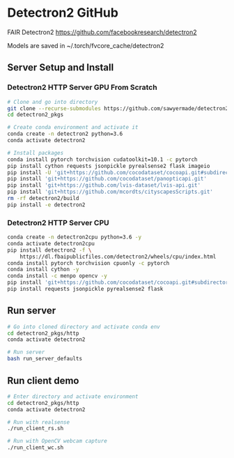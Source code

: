 # Detectron2 GitHub
FAIR Detectron2 https://github.com/facebookresearch/detectron2

Models are saved in \~/.torch/fvcore_cache/detectron2

## Server Setup and Install
### Detectron2 HTTP Server GPU From Scratch
```bash
# Clone and go into directory
git clone --recurse-submodules https://github.com/sawyermade/detectron2_pkgs.git
cd detectron2_pkgs

# Create conda environment and activate it
conda create -n detectron2 python=3.6
conda activate detectron2

# Install packages
conda install pytorch torchvision cudatoolkit=10.1 -c pytorch
pip install cython requests jsonpickle pyrealsense2 flask imageio
pip install -U 'git+https://github.com/cocodataset/cocoapi.git#subdirectory=PythonAPI'
pip install 'git+https://github.com/cocodataset/panopticapi.git'
pip install 'git+https://github.com/lvis-dataset/lvis-api.git'
pip install 'git+https://github.com/mcordts/cityscapesScripts.git'
rm -rf detectron2/build
pip install -e detectron2
```

### Detectron2 HTTP Server CPU
```bash
conda create -n detectron2cpu python=3.6 -y
conda activate detectron2cpu
pip install detectron2 -f \
	https://dl.fbaipublicfiles.com/detectron2/wheels/cpu/index.html
conda install pytorch torchvision cpuonly -c pytorch
conda install cython -y
conda install -c menpo opencv -y
pip install 'git+https://github.com/cocodataset/cocoapi.git#subdirectory=PythonAPI'
pip install requests jsonpickle pyrealsense2 flask
```

## Run server
```bash 
# Go into cloned directory and activate conda env
cd detectron2_pkgs/http
conda activate detectron2

# Run server
bash run_server_defaults
```
## Run client demo
```bash
# Enter directory and activate environment
cd detectron2_pkgs/http
conda activate detectron2

# Run with realsense
./run_client_rs.sh

# Run with OpenCV webcam capture
./run_client_wc.sh
```